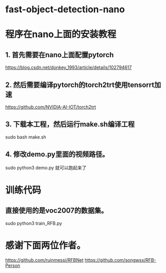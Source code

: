 # fast-object-detection-nano
# 程序在nano上面的安装教程
## 1. 首先需要在nano上面配置pytorch
https://blog.csdn.net/donkey_1993/article/details/102794617
## 2. 然后需要编译pytorch的torch2trt使用tensorrt加速
https://github.com/NVIDIA-AI-IOT/torch2trt
## 3. 下载本工程，然后运行make.sh编译工程
sudo bash make.sh
## 4. 修改demo.py里面的视频路径。
sudo python3 demo.py  就可以跑起来了

# 训练代码
## 直接使用的是voc2007的数据集。
sudo python3 train_RFB.py

# 感谢下面两位作者。
https://github.com/ruinmessi/RFBNet
https://github.com/songwsx/RFB-Person
